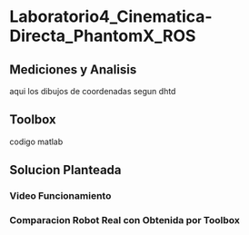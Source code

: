 # Laboratorio4_Cinematica-Directa_PhantomX_ROS
## Mediciones y Analisis
aqui los dibujos de coordenadas segun dhtd
## Toolbox
codigo matlab
## Solucion Planteada

### Video Funcionamiento

### Comparacion Robot Real con Obtenida por Toolbox
